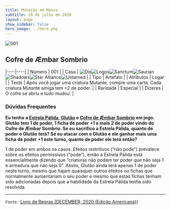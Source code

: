 ```yaml
---
title: Mutação em Massa
subtitle: 10 de julho de 2020
layout: page
show_sidebar: false
hero_image: ../hero.png
---
```


<img src="https://cdn.keyforgegame.com/media/card_front/pt/479_001_8GCXGP3F824C_pt.png" alt="001"> <img src="https://cdn.keyforgegame.com/media/card_front/pt/479_001_J2W5W895WG9H_pt.png" alt="001" style="display: none;"> <img src="https://cdn.keyforgegame.com/media/card_front/pt/479_001_WW3R835F4W2G_pt.png" alt="001" style="display: none;"> <img src="https://cdn.keyforgegame.com/media/card_front/pt/479_001_HHRX6V47FPCV_pt.png" alt="001" style="display: none;"> <img src="https://cdn.keyforgegame.com/media/card_front/pt/479_001_FVM2M8W42375_pt.png" alt="001" style="display: none;"> <img src="https://cdn.keyforgegame.com/media/card_front/pt/479_001_457WQ26H976Q_pt.png" alt="001" style="display: none;"> <img src="https://cdn.keyforgegame.com/media/card_front/pt/479_001_CPFJ6XH2W6M2_pt.png" alt="001" style="display: none;">

## Cofre de Æmbar Sombrio

|----|----|
| Número | 001 |
| Casa | <img src="https://archonarcana.com/images/thumb/e/e8/Dis.png/22px-Dis.png" alt="Dis" title="Dis" style="cursor: pointer;" onclick="javascript:Array.from(document.getElementsByTagName('img')).filter(i => i.alt === '001').forEach(i => i.style = 'display:none');Array.from(document.getElementsByTagName('img')).filter(i => i.alt === '001')[0].style = '';"><img src="https://archonarcana.com/images/thumb/c/ce/Logos.png/22px-Logos.png" alt="Logos" title="Logos" style="cursor: pointer;" onclick="javascript:Array.from(document.getElementsByTagName('img')).filter(i => i.alt === '001').forEach(i => i.style = 'display:none');Array.from(document.getElementsByTagName('img')).filter(i => i.alt === '001')[1].style = '';"><img src="https://archonarcana.com/images/thumb/c/c7/Sanctum.png/22px-Sanctum.png" alt="Sanctum" title="Santuário" style="cursor: pointer;" onclick="javascript:Array.from(document.getElementsByTagName('img')).filter(i => i.alt === '001').forEach(i => i.style = 'display:none');Array.from(document.getElementsByTagName('img')).filter(i => i.alt === '001')[2].style = '';"><img src="https://archonarcana.com/images/thumb/9/9e/Saurian_P.png/22px-Saurian_P.png" alt="Saurian" title="Sauro" style="cursor: pointer;" onclick="javascript:Array.from(document.getElementsByTagName('img')).filter(i => i.alt === '001').forEach(i => i.style = 'display:none');Array.from(document.getElementsByTagName('img')).filter(i => i.alt === '001')[3].style = '';"><img src="https://archonarcana.com/images/thumb/e/ee/Shadows.png/22px-Shadows.png" alt="Shadows" title="Sombras" style="cursor: pointer;" onclick="javascript:Array.from(document.getElementsByTagName('img')).filter(i => i.alt === '001').forEach(i => i.style = 'display:none');Array.from(document.getElementsByTagName('img')).filter(i => i.alt === '001')[4].style = '';"><img src="https://archonarcana.com/images/thumb/7/7d/Star_Alliance.png/22px-Star_Alliance.png" alt="Star Alliance" title="Aliança Estelar" style="cursor: pointer;" onclick="javascript:Array.from(document.getElementsByTagName('img')).filter(i => i.alt === '001').forEach(i => i.style = 'display:none');Array.from(document.getElementsByTagName('img')).filter(i => i.alt === '001')[5].style = '';"><img src="https://archonarcana.com/images/thumb/b/bd/Untamed.png/22px-Untamed.png" alt="Untamed" title="Indomados" style="cursor: pointer;" onclick="javascript:Array.from(document.getElementsByTagName('img')).filter(i => i.alt === '001').forEach(i => i.style = 'display:none');Array.from(document.getElementsByTagName('img')).filter(i => i.alt === '001')[6].style = '';"> |
| Tipo | Artefato |
| Atributos | Lugar |
| Texto | Após você jogar uma criatura Mutante, compre uma carta.  Cada criatura Mutante amiga tem +2 de poder. |
| Raridade | Especial |
| Dizeres | O cofre se abriu e tudo mudou. |

### Dúvidas Frequentes

**Eu tenho a [Estrela Pálida](/mm/049), [Glutão](/mm/396) e [Cofre de Æmbar Sombrio](/mm/001)
em jogo. Glutão tem 1 de poder,
1 ficha de poder +1 e mais 2 de poder vindo do Cofre de Æmbar Sombrio.
Se eu sacrifico a Estrela Pálida, quanto de poder o Glutão terá?
Se eu atacar com o Glutão e ele ganhar mais uma ficha de poder +1
este turno, quanto de poder ele terá então?**

1 de poder em ambos os casos. Efeitos restritivos (“não pode”) prevalece sobre os efeitos permissivos (“pode”),
então a Estrela Pálida está essencialmente dizendo que “criaturas não podem
ter poder que não seja 1 e armadura que não seja 0”. Assim, Glutão ainda terá
apenas 1 de poder neste turno, mesmo que hajam quaisquer outros efeitos ou fichas
que normalmente aumentariam o seu poder e mesmo que estas fichas tenham sido adicionadas
depois que a habilidade da Estrela Pálida tenha sido resolvida.

<hr/>

`Fonte:` [Livro de Regras (DECEMBER, 2020 (Edição Americana))](https://images-cdn.fantasyflightgames.com/filer_public/8c/af/8cafeca4-02c3-4990-bba1-ff9d3aa8f02a/keyforge_rulebook_v14_reduced-compressed.pdf)
